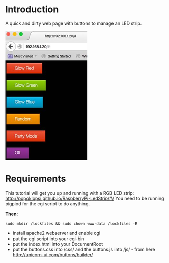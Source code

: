 # Introduction

A quick and dirty web page with buttons to manage an LED strip. 

![ScreenShot](/screenshots/screen.jpg)

# Requirements

This tutorial will get you up and running with a RGB LED strip: http://popoklopsi.github.io/RaspberryPi-LedStrip/#/ 
You need to be running pigpiod for the cgi script to do anything.

**Then:**
```
sudo mkdir /lockfiles && sudo chown www-data /lockfiles -R
```
* install apache2 webserver and enable cgi
* put the cgi script into your cgi-bin
* put the index.html into your DocumentRoot
* put the buttons.css into /css/ and the buttons.js into /js/ - from here http://unicorn-ui.com/buttons/builder/ 
